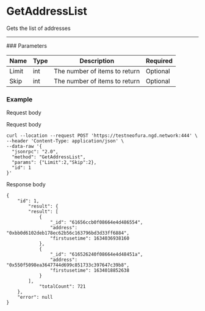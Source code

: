 # GetAddressList
Gets the list of addresses
<hr>
### Parameters

|    Name    | Type | Description | Required |
| ---------- | --- |    ------    |------|
| Limit      | int|  The number of items to return| Optional|
| Skip      | int|  The number of items to return| Optional|

### Example

Request body


Request body

```
curl --location --request POST 'https://testneofura.ngd.network:444' \
--header 'Content-Type: application/json' \
--data-raw '{
  "jsonrpc": "2.0",
  "method": "GetAddressList",
  "params": {"Limit":2,"Skip":2},
  "id": 1
}'
```
Response body


```json5
{
    "id": 1,
        "result": {
        "result": [
            {
                "_id": "61656ccb0f08664e4d486554",
                "address": "0xbb0d6102deb178ec62b56c163796bd3d33ff6884",
                "firstusetime": 1634036938160
            },
            {
                "_id": "616526240f08664e4d48451a",
                "address": "0x550f5098ea3647744d699c851733c397647c39b8",
                "firstusetime": 1634018852638
            }
        ],
            "totalCount": 721
    },
    "error": null
}
```
